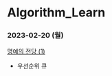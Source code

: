 # Algorithm_Learn
### 2023-02-20 (월)
[명예의 전당 (1)](https://school.programmers.co.kr/learn/courses/30/lessons/138477)
- 우선순위 큐
